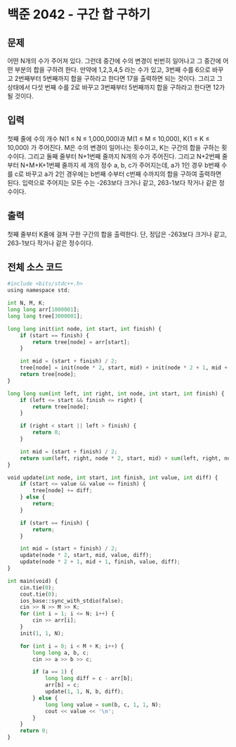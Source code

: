 # 백준 2042 - 구간 합 구하기

## 문제
어떤 N개의 수가 주어져 있다. 그런데 중간에 수의 변경이 빈번히 일어나고 그 중간에 어떤 부분의 합을 구하려 한다. 만약에 1,2,3,4,5 라는 수가 있고, 3번째 수를 6으로 바꾸고 2번째부터 5번째까지 합을 구하라고 한다면 17을 출력하면 되는 것이다. 그리고 그 상태에서 다섯 번째 수를 2로 바꾸고 3번째부터 5번째까지 합을 구하라고 한다면 12가 될 것이다.


## 입력
첫째 줄에 수의 개수 N(1 ≤ N ≤ 1,000,000)과 M(1 ≤ M ≤ 10,000), K(1 ≤ K ≤ 10,000) 가 주어진다. M은 수의 변경이 일어나는 횟수이고, K는 구간의 합을 구하는 횟수이다. 그리고 둘째 줄부터 N+1번째 줄까지 N개의 수가 주어진다. 그리고 N+2번째 줄부터 N+M+K+1번째 줄까지 세 개의 정수 a, b, c가 주어지는데, a가 1인 경우 b번째 수를 c로 바꾸고 a가 2인 경우에는 b번째 수부터 c번째 수까지의 합을 구하여 출력하면 된다.
입력으로 주어지는 모든 수는 -263보다 크거나 같고, 263-1보다 작거나 같은 정수이다.

## 출력
첫째 줄부터 K줄에 걸쳐 구한 구간의 합을 출력한다. 단, 정답은 -263보다 크거나 같고, 263-1보다 작거나 같은 정수이다.

## 전체 소스 코드
```python
#include <bits/stdc++.h>
using namespace std;

int N, M, K;
long long arr[1000001];
long long tree[3000001];

long long init(int node, int start, int finish) {
    if (start == finish) {
        return tree[node] = arr[start];
    }

    int mid = (start + finish) / 2;
    tree[node] = init(node * 2, start, mid) + init(node * 2 + 1, mid + 1, finish);
    return tree[node];
}

long long sum(int left, int right, int node, int start, int finish) {
    if (left <= start && finish <= right) {
        return tree[node];
    }

    if (right < start || left > finish) {
        return 0;
    }

    int mid = (start + finish) / 2;
    return sum(left, right, node * 2, start, mid) + sum(left, right, node * 2 + 1, mid + 1, finish);
}

void update(int node, int start, int finish, int value, int diff) {
    if (start <= value && value <= finish) {
        tree[node] += diff;
    } else {
        return;
    }

    if (start == finish) {
        return;
    }

    int mid = (start + finish) / 2;
    update(node * 2, start, mid, value, diff);
    update(node * 2 + 1, mid + 1, finish, value, diff);
}

int main(void) {
    cin.tie(0);
    cout.tie(0);
    ios_base::sync_with_stdio(false);
    cin >> N >> M >> K;
    for (int i = 1; i <= N; i++) {
        cin >> arr[i];
    }
    init(1, 1, N);

    for (int i = 0; i < M + K; i++) {
        long long a, b, c;
        cin >> a >> b >> c;

        if (a == 1) {
            long long diff = c - arr[b];
            arr[b] = c;
            update(1, 1, N, b, diff);
        } else {
            long long value = sum(b, c, 1, 1, N);
            cout << value << '\n';
        }
    }
    return 0;
}
```